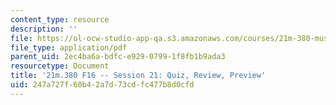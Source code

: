 ```yaml
---
content_type: resource
description: ''
file: https://ol-ocw-studio-app-qa.s3.amazonaws.com/courses/21m-380-music-and-technology-recording-techniques-and-audio-production-fall-2016/247a727f60b42a7d73cdfc477b8d0cfd_MIT21M_380F16_ses21_note.pdf
file_type: application/pdf
parent_uid: 2ec4ba6a-bdfc-e929-0799-1f8fb1b9ada3
resourcetype: Document
title: '21m.380 F16 -- Session 21: Quiz, Review, Preview'
uid: 247a727f-60b4-2a7d-73cd-fc477b8d0cfd
---
```

